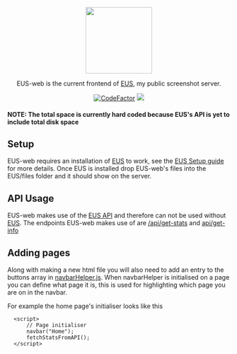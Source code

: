 <p align="center">
  <img width="150" height="150" src="http://ethanus.ml/images/logo.png">
</p>
<p align="center">
  EUS-web is the current frontend of <a href="https://github.com/tgpethan/EUS">EUS</a>, my public screenshot server.<br>
</p>
<p align="center">
  <a href="https://www.codefactor.io/repository/github/tgpethan/eus-web"><img src="https://www.codefactor.io/repository/github/tgpethan/eus-web/badge" alt="CodeFactor" /></a>
  <a src="https://discord.gg/BV8QGn6"><img src="https://img.shields.io/discord/477024246959308810?color=7289da&label=Discord&logo=discord&logoColor=ffffff"></a>
</p>

#### NOTE: The total space is currently hard coded because EUS's API is yet to include total disk space

## Setup

EUS-web requires an installation of [EUS](https://github.com/tgpethan/EUS) to work, see the [EUS Setup guide](https://github.com/tgpethan/EUS#setup) for more details.
Once EUS is installed drop EUS-web's files into the EUS/files folder and it should show on the server.

## API Usage

EUS-web makes use of the [EUS API](https://ethanus.ml/api/) and therefore can not be used without [EUS](https://github.com/tgpethan/EUS).
The endpoints EUS-web makes use of are [/api/get-stats](https://ethanus.ml/api/get-stats) and [api/get-info](https://ethanus.ml/api/get-info)

## Adding pages

Along with making a new html file you will also need to add an entry to the buttons array in [navbarHelper.js](https://github.com/tgpethan/EUS-web/blob/master/js/navbarHelper.js).
When navbarHelper is initialised on a page you can define what page it is, this is used for highlighting which page you are on in the navbar.

For example the home page's initialiser looks like this
```
  <script>
      // Page initialiser
      navbar("Home");
      fetchStatsFromAPI();
  </script>
```

